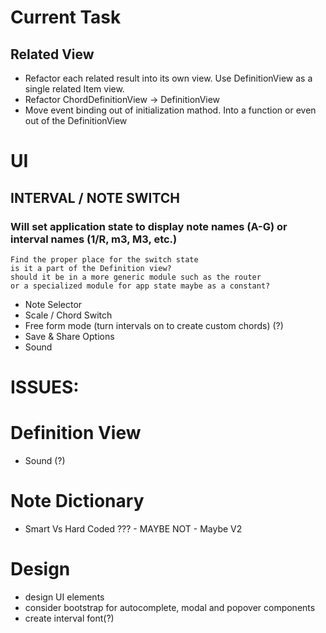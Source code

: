 # Current Task
## Related View
- Refactor each related result into its own view. Use DefinitionView as a single related Item view. 
- Refactor ChordDefinitionView -> DefinitionView
- Move event binding out of initialization mathod. Into a function or even out of the DefinitionView

# UI


##  INTERVAL / NOTE SWITCH
### Will set application state to display note names (A-G) or interval names (1/R, m3, M3, etc.)

    Find the proper place for the switch state
    is it a part of the Definition view?
    should it be in a more generic module such as the router
    or a specialized module for app state maybe as a constant?

- Note Selector
- Scale / Chord Switch
- Free form mode (turn intervals on to create custom chords) (?)
- Save & Share Options
- Sound


# ISSUES:




# Definition View
- Sound (?)

# Note Dictionary
- Smart Vs Hard Coded ??? - MAYBE NOT - Maybe V2

# Design
- design UI elements
- consider bootstrap for autocomplete, modal and popover components
- create interval font(?)